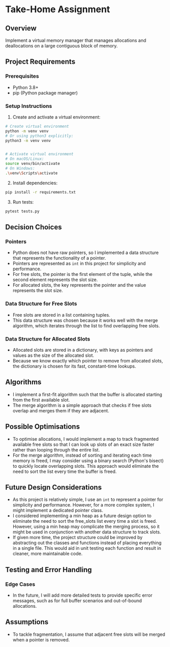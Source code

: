 # Take-Home Assignment

## Overview
Implement a virtual memory manager that manages allocations and deallocations on a large contiguous block of memory.

## Project Requirements

### Prerequisites
- Python 3.8+
- pip (Python package manager)

### Setup Instructions
1. Create and activate a virtual environment:
```bash
# Create virtual environment
python -m venv venv
# Or using python3 explicitly:
python3 -m venv venv


# Activate virtual environment
# On macOS/Linux:
source venv/bin/activate
# On Windows:
.\venv\Scripts\activate
```

2. Install dependencies:
```bash
pip install -r requirements.txt
```

3. Run tests:
```bash
pytest tests.py
```

## Decision Choices

### Pointers
- Python does not have raw pointers, so I implemented a data structure that represents the functionality of a pointer.
- Pointers are represented as `int` in this project for simplicity and performance.
- For free slots, the pointer is the first element of the tuple, while the second element represents the slot size.
- For allocated slots, the key represents the pointer and the value represents the slot size.

### Data Structure for Free Slots
- Free slots are stored in a list containing tuples.
- This data structure was chosen because it works well with the merge algorithm, which iterates through the list to find overlapping free slots.

### Data Structure for Allocated Slots
- Allocated slots are stored in a dictionary, with keys as pointers and values as the size of the allocated slot.
- Because we know exactly which pointer to remove from allocated slots, the dictionary is chosen for its fast, constant-time lookups.

## Algorithms
- I implement a first-fit algorithm such that the buffer is allocated starting from the first available slot.
- The merge algorithm is a simple approach that checks if free slots overlap and merges them if they are adjacent.

## Possible Optimisations
- To optimise allocations, I would implement a map to track fragmented available free slots so that I can look up slots of an exact size faster rather than looping through the entire list.
- For the merge algorithm, instead of sorting and iterating each time memory is freed, I may consider using a binary search (Python's bisect) to quickly locate overlapping slots. This approach would eliminate the need to sort the list every time the buffer is freed.

## Future Design Considerations
- As this project is relatively simple, I use an `int` to represent a pointer for simplicity and performance. However, for a more complex system, I might implement a dedicated pointer class.
- I considered implementing a min heap as a future design option to eliminate the need to sort the free_slots list every time a slot is freed. However, using a min heap may complicate the merging process, so it might be used in conjunction with another data structure to track slots.
- If given more time, the project structure could be improved by abstracting out the classes and functions instead of placing everything in a single file. This would aid in unit testing each function and result in cleaner, more maintainable code.

## Testing and Error Handling

### Edge Cases
- In the future, I will add more detailed tests to provide specific error messages, such as for full buffer scenarios and out-of-bound allocations.

## Assumptions
- To tackle fragmentation, I assume that adjacent free slots will be merged when a pointer is removed.